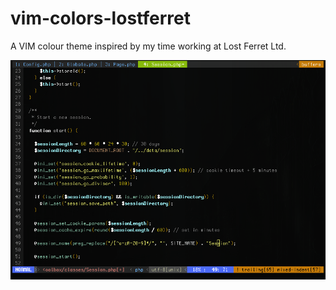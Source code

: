 vim-colors-lostferret
=====================

A VIM colour theme inspired by my time working at Lost Ferret Ltd.

![Alt text](/screenshot.png?raw=true)
